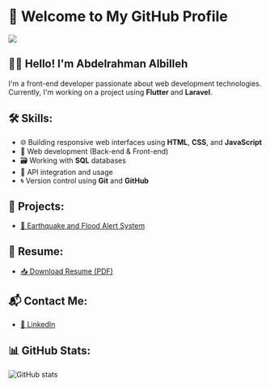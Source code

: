 # 👋 Welcome to My GitHub Profile

<img src=(assets/profile.jpg)> 

## 👨‍💻 Hello! I'm Abdelrahman Albilleh
I'm a front-end developer passionate about web development technologies.  
Currently, I'm working on a project using **Flutter** and **Laravel**.

## 🛠️ Skills:
- 🌐 Building responsive web interfaces using **HTML**, **CSS**, and **JavaScript**
- 🧱 Web development (Back-end & Front-end)
- 🗃️ Working with **SQL** databases
- 🔗 API integration and usage
- 🌀 Version control using **Git** and **GitHub**

## 🚀 Projects:
- [🌊 Earthquake and Flood Alert System](https://github.com/AbdelrahmanAlbilleh/earthquake-alert)

## 📄 Resume:
- [📥 Download Resume (PDF)](assets/resume.pdf)

## 📬 Contact Me:
- [💼 LinkedIn](https://www.linkedin.com/in/abdelrahman-albilleh)

## 📊 GitHub Stats:
![GitHub stats](https://github-readme-stats.vercel.app/api?username=AbdelrahmanAlbilleh&show_icons=true)
